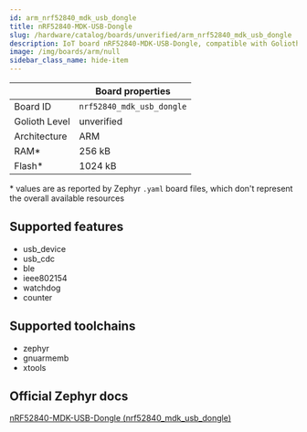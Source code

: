 ```yaml
---
id: arm_nrf52840_mdk_usb_dongle
title: nRF52840-MDK-USB-Dongle
slug: /hardware/catalog/boards/unverified/arm_nrf52840_mdk_usb_dongle
description: IoT board nRF52840-MDK-USB-Dongle, compatible with Golioth at unverified level.
image: /img/boards/arm/null
sidebar_class_name: hide-item
---
```


[//]: # (This is an auto-generated file, do not edit! Changes to it will be lost upon re-generation)



|                | Board properties     |
| -------------  | -------------------- |
| Board ID       | `nrf52840_mdk_usb_dongle` |
| Golioth Level  | unverified       |
| Architecture   | ARM |
| RAM*           | 256 kB |
| Flash*         | 1024 kB |

\* values are as reported by Zephyr `.yaml` board files, which don't represent the overall available resources



## Supported features

* usb_device
* usb_cdc
* ble
* ieee802154
* watchdog
* counter

## Supported toolchains

* zephyr
* gnuarmemb
* xtools

## Official Zephyr docs

[nRF52840-MDK-USB-Dongle (nrf52840_mdk_usb_dongle)](https://docs.zephyrproject.org/latest/boards/arm/nrf52840_mdk_usb_dongle/doc/index.html)
